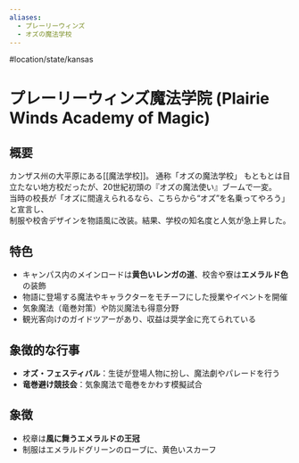 ```yaml
---
aliases:
  - プレーリーウィンズ
  - オズの魔法学校
---
```


#location/state/kansas
# プレーリーウィンズ魔法学院 (Plairie Winds Academy of Magic)

## 概要
カンザス州の大平原にある[[魔法学校]]。 通称「オズの魔法学校」
もともとは目立たない地方校だったが、20世紀初頭の『オズの魔法使い』ブームで一変。  
当時の校長が「オズに間違えられるなら、こちらから“オズ”を名乗ってやろう」と宣言し、  
制服や校舎デザインを物語風に改装。結果、学校の知名度と人気が急上昇した。

## 特色
- キャンパス内のメインロードは**黄色いレンガの道**、校舎や寮は**エメラルド色**の装飾  
- 物語に登場する魔法やキャラクターをモチーフにした授業やイベントを開催  
- 気象魔法（竜巻対策）や防災魔法も得意分野  
- 観光客向けのガイドツアーがあり、収益は奨学金に充てられている

## 象徴的な行事
- **オズ・フェスティバル**：生徒が登場人物に扮し、魔法劇やパレードを行う  
- **竜巻避け競技会**：気象魔法で竜巻をかわす模擬試合

## 象徴
- 校章は**風に舞うエメラルドの王冠**
- 制服はエメラルドグリーンのローブに、黄色いスカーフ

